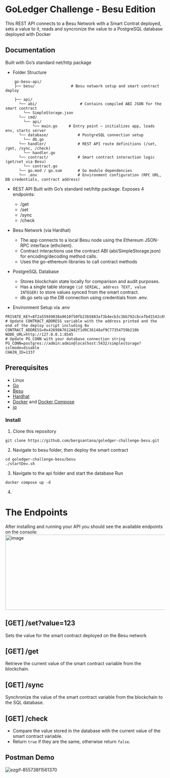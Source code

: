 # GoLedger Challenge - Besu Edition

This REST API connects to a Besu Network with a Smart Contrat deployed, sets a value to it, reads and syncronize the value to a PostgreSQL database deployed with Docker

## **Documentation**

Built with Go’s standard net/http package
- Folder Structure
```
	go-besu-api/
	├── besu/      			 # Besu network setup and smart contract deploy

	├── api/   
 	  └── abi/                 	 # Contains compiled ABI JSON for the smart contract
	  	└── SimpleStorage.json
	  └── cmd/
	  	└── api/
	  		└── main.go     # Entry point — initializes app, loads env, starts server
	  └── database/            	# PostgreSQL connection setup
		└── db.go
	  └── handler/             	# REST API route definitions (/set, /get, /sync, /check)
		└── handler.go
	  └── contract/            	# Smart contract interaction logic (get/set via Besu)
		└── contract.go
	  └── go.mod / go.sum      	# Go module dependencies
	  └── .env                 	# Environment configuration (RPC URL, DB credentials, contract address)
```
-  REST API
Built with Go’s standard net/http package.
Exposes 4 endpoints:
	- /get
	- /set
	- /sync
	- /check
  
- Besu Network (via Hardhat)
	- The app connects to a local Besu node using the Ethereum JSON-RPC interface (ethclient).
	- Contract interactions use the contract ABI (abi/SimpleStorage.json) for encoding/decoding method calls.
	- Uses the go-ethereum libraries to call contract methods
 
- PostgreSQL Database
	- Stores blockchain state locally for comparison and audit purposes.
	- Has a single table storage `(id SERIAL, address TEXT, value INTEGER)` to store values synced from the smart contract.
	- db.go sets up the DB connection using credentials from .env.
- Environment Setup via .env
```
PRIVATE_KEY=8f2a55949038a9610f50fb23b5883af3b4ecb3c3bb792cbcefbd1542c692be63
# Update CONTRACT_ADDRESS variable with the address printed and the end of the deploy script including 0x
CONTRACT_ADDRESS=0x42699A7612A82f1d9C36148af9C77354759b210b
NODE_URL=http://127.0.0.1:8545
# Update PG_CONN with your database connection string
PG_CONN=postgres://admin:admin@localhost:5432/simplestorage?sslmode=disable
CHAIN_ID=1337
```
 
## Prerequisites
- Linux 
- [Go](https://go.dev/)
- [Besu](https://besu.hyperledger.org/private-networks)
- [Hardhat](https://hardhat.org/hardhat-runner/docs/getting-started#overview)
- [Docker](https://www.docker.com/) and [Docker Compose](https://docs.docker.com/compose/)
- [jq ](https://jqlang.org/download/)
 

### Install
1. Clone this repository
```
git clone https://github.com/bergsantana/goledger-challenge-besu.git
```
2. Navigate to besu folder, then deploy the smart contract
```
cd goledger-challenge-besu/besu
./startDev.sh
```
3. Navigate to the api folder and start the database
Run 
```
docker compose up -d
```
4. 

# The Endpoints
After installing and running your API you should see the available endpoints on the console:
<img width="811" height="237" alt="image" src="https://github.com/user-attachments/assets/f1d31c61-f3cd-4d9c-ab56-81f150ba149d" />


## [GET] /set?value=123
Sets the value for the smart contract deployed on the Besu network

 
## [GET] /get
Retrieve the current value of the smart contract variable from the blockchain.

## [GET] /sync
Synchronize the value of the smart contract variable from the blockchain to the SQL database.

## [GET] /check
- Compare the value stored in the database with the current value of the smart contract variable.
- Return `true` if they are the same, otherwise return `false`.

 
 
## Postman Demo
![ezgif-855738f1561370](https://github.com/user-attachments/assets/8855802c-52d0-4bce-ae51-409d74f1b71f)

